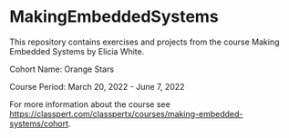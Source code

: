 # MakingEmbeddedSystems
This repository contains exercises and projects from the course Making Embedded Systems by Elicia White.

Cohort Name: Orange Stars

Course Period: March 20, 2022 - June 7, 2022

For more information about the course see https://classpert.com/classpertx/courses/making-embedded-systems/cohort.
